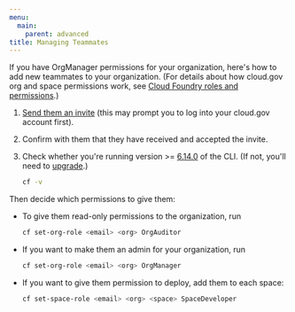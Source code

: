 ```yaml
---
menu:
  main:
    parent: advanced
title: Managing Teammates
---
```


If you have OrgManager permissions for your organization, here's how to add new teammates to your organization. (For details about how cloud.gov org and space permissions work, see [Cloud Foundry roles and permissions](http://docs.cloudfoundry.org/concepts/roles.html#roles).)

1. [Send them an invite](https://login.cloud.gov/invitations/new) (this may prompt you to log into your cloud.gov account first).

1. Confirm with them that they have received and accepted the invite.

1. Check whether you're running version >= [6.14.0](https://github.com/cloudfoundry/cli/releases/tag/v6.14.0) of the CLI. (If not, you'll need to [upgrade](https://docs.cloudfoundry.org/devguide/installcf/install-go-cli.html).)

    ```bash
    cf -v
    ```

Then decide which permissions to give them:

* To give them read-only permissions to the organization, run

    ```bash
    cf set-org-role <email> <org> OrgAuditor
    ```

* If you want to make them an admin for your organization, run

    ```bash
    cf set-org-role <email> <org> OrgManager
    ```
* If you want to give them permission to deploy, add them to each space:

    ```bash
    cf set-space-role <email> <org> <space> SpaceDeveloper
    ```
